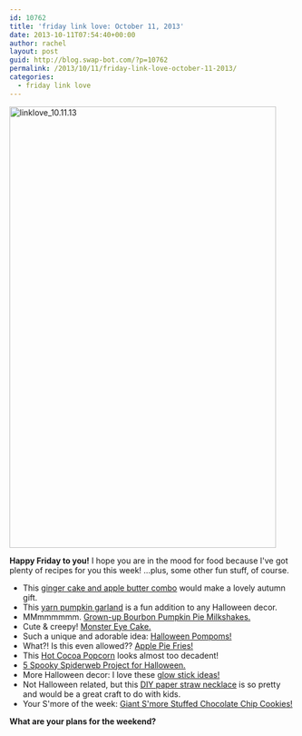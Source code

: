 ```yaml
---
id: 10762
title: 'friday link love: October 11, 2013'
date: 2013-10-11T07:54:40+00:00
author: rachel
layout: post
guid: http://blog.swap-bot.com/?p=10762
permalink: /2013/10/11/friday-link-love-october-11-2013/
categories:
  - friday link love
---
```

<img src="http://blog.swap-bot.com/wp-content/uploads/2013/10/linklove_10.11.13.jpg" alt="linklove_10.11.13" width="470" height="777" class="alignnone size-full wp-image-10764" />

<div style="display: none">
  <a href='http://writing-essays-for-money.com/' title='buy an essay online'>buy an essay online</a>
</div>

**Happy Friday to you!** I hope you are in the mood for food because I've got plenty of recipes for you this week! &#8230;plus, some other fun stuff, of course. 

  * This [ginger cake and apple butter combo](http://roostblog.com/roost/a-harvest-gift-spiced-ginger-cakes-rosemary-apple-butter.html) would make a lovely autumn gift.
  * This [yarn pumpkin garland](http://www.designimprovised.com/2013/09/halloween-crafts.html) is a fun addition to any Halloween decor.
  * MMmmmmmm. [Grown-up Bourbon Pumpkin Pie Milkshakes.](http://www.howsweeteats.com/2011/09/grown-up-pumpkin-pie-milkshakes/#_a5y_p=1010907)
  * Cute & creepy! [Monster Eye Cake.](http://thecakeblog.com/2013/10/diy-monster-eye-cake.html)
  * Such a unique and adorable idea: [Halloween Pompoms!](http://blog.mrprintables.com/lets-make-halloween-pompoms/) 
  * What?! Is this even allowed?? [Apple Pie Fries!](http://www.ohbiteit.com/2013/05/apple-pie-fries.html)
  * This [Hot Cocoa Popcorn](http://www.shutterbean.com/2013/hot-cocoa-popcorn/) looks almost too decadent!
  * [5 Spooky Spiderweb Project for Halloween.](http://www.handmadecharlotte.com/diy-spiderwebs/)
  * More Halloween decor: I love these [glow stick ideas!](http://m.partycity.com/content/glow%20stick%20ideas%20for%20halloween%20safety.do?via=HardPin&m=HardPin&u=type454)
  * Not Halloween related, but this [DIY paper straw necklace](http://www.shemakesahome.com/2013/07/diy-necklace-with-paper-straws.html) is so pretty and would be a great craft to do with kids.
  * Your S'more of the week: [Giant S'more Stuffed Chocolate Chip Cookies!](http://www.smells-like-home.com/2012/05/giant-smores-stuffed-chocolate-chip-cookies/)

<div style="display: none">
  <a href='http://writing-essays-for-money.com/' title='write essays for money'>write essays for money</a>
</div>

**What are your plans for the weekend?** 

<div style="display: none">
  zp8497586rq
</div>

<div style="display: none">
  zp8497586rq
</div>